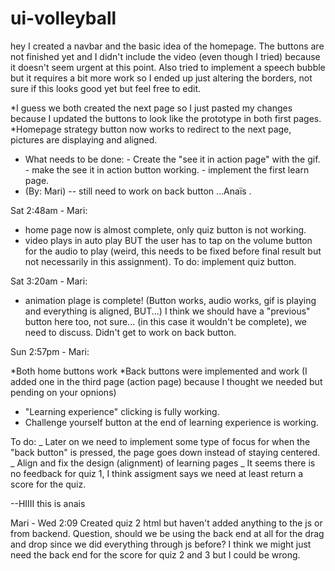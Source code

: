 # ui-volleyball

hey I created a navbar and the basic idea of the homepage. The buttons are not finished yet and I didn't include the video (even though I tried) because it doesn't seem urgent at this point. Also tried to implement a speech bubble but it requires a bit more work so I ended up just altering the borders, not sure if this looks good yet but feel free to edit.

*I guess we both created the next page so I just pasted my changes because I updated the buttons to look like the prototype in both first pages.
*Homepage strategy button now works to redirect to the next page, pictures are displaying and aligned.

- What needs to be done: - Create the "see it in action page" with the gif. - make the see it in action button working. - implement the first learn page.
- (By: Mari)
  -- still need to work on back button ...Anaïs
  .

Sat 2:48am - Mari:

- home page now is almost complete, only quiz button is not working.
- video plays in auto play BUT the user has to tap on the volume button for the audio to play (weird, this needs to be fixed before final result but not necessarily in this assignment).
  To do: implement quiz button.

Sat 3:20am - Mari:

- animation plage is complete!
  (Button works, audio works, gif is playing and everything is aligned, BUT...)
  I think we should have a "previous" button here too, not sure... (in this case it wouldn't be complete), we need to discuss.
  Didn't get to work on back button.

Sun 2:57pm - Mari:

*Both home buttons work
*Back buttons were implemented and work (I added one in the third page (action page) because I thought we needed but pending on your opnions)

- "Learning experience" clicking is fully working.
- Challenge yourself button at the end of learning experience is working.

To do:
_ Later on we need to implement some type of focus for when the "back button" is pressed, the page goes down instead of staying centered.
_ Align and fix the design (alignment) of learning pages
\_ It seems there is no feedback for quiz 1, I think assigment says we need at least return a score for the quiz.

--HIIII this is anais

Mari - Wed 2:09
Created quiz 2 html but haven't added anything to the js or from backend.
Question, should we be using the back end at all for the drag and drop since we did everything through js before? I think we might just need the back end for the score for quiz 2 and 3 but I could be wrong.
